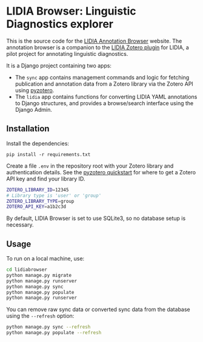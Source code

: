 # LIDIA Browser: Linguistic Diagnostics explorer

This is the source code for the [LIDIA Annotation Browser](https://lidia.hum.uu.nl/) website.
The annotation browser is a companion to the [LIDIA Zotero plugin](https://github.com/CentreForDigitalHumanities/lidia-zotero) for LIDIA, a pilot project for annotating linguistic diagnostics.

It is a Django project containing two apps:

- The `sync` app contains management commands and logic for fetching publication and annotation data from a Zotero library via the Zotero API using [pyzotero](https://github.com/urschrei/pyzotero).
- The `lidia` app contains functions for converting LIDIA YAML annotations to Django structures, and provides a browse/search interface using the Django Admin.


## Installation

Install the dependencies:

    pip install -r requirements.txt

Create a file `.env` in the repository root with your Zotero library and authentication details.
See the [pyzotero quickstart](https://github.com/urschrei/pyzotero#quickstart) for where to get a Zotero API key and find your library ID.

```sh
ZOTERO_LIBRARY_ID=12345
# Library type is 'user' or 'group'
ZOTERO_LIBRARY_TYPE=group
ZOTERO_API_KEY=a1b2c3d
```

By default, LIDIA Browser is set to use SQLite3, so no database setup is necessary.


## Usage

To run on a local machine, use:

```sh
cd lidiabrowser
python manage.py migrate
python manage.py runserver
python manage.py sync
python manage.py populate
python manage.py runserver
```

You can remove raw sync data or converted sync data from the database using the `--refresh` option:

```sh
python manage.py sync --refresh
python manage.py populate --refresh
```
